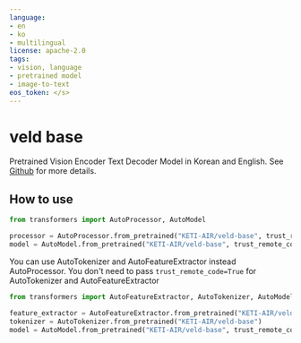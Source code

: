 ```yaml
---
language:
- en
- ko
- multilingual
license: apache-2.0
tags:
- vision, language
- pretrained model
- image-to-text
eos_token: </s>
---
```


# veld base

Pretrained Vision Encoder Text Decoder Model in Korean and English. See [Github](https://github.com/AIRC-KETI/veld) for more details.

## How to use

```python
from transformers import AutoProcessor, AutoModel

processor = AutoProcessor.from_pretrained("KETI-AIR/veld-base", trust_remote_code=True)
model = AutoModel.from_pretrained("KETI-AIR/veld-base", trust_remote_code=True)
```

You can use AutoTokenizer and AutoFeatureExtractor instead AutoProcessor.
You don't need to pass `trust_remote_code=True` for AutoTokenizer and AutoFeatureExtractor

```python
from transformers import AutoFeatureExtractor, AutoTokenizer, AutoModel

feature_extractor = AutoFeatureExtractor.from_pretrained("KETI-AIR/veld-base")
tokenizer = AutoTokenizer.from_pretrained("KETI-AIR/veld-base")
model = AutoModel.from_pretrained("KETI-AIR/veld-base", trust_remote_code=True)
```
